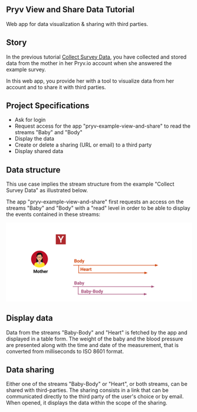 ## Pryv View and Share Data Tutorial 

Web app for data visualization & sharing with third parties.

## Story

In the previous tutorial [Collect Survey Data](https://github.com/pryv/app-web-examples/tree/master/collect-survey-data), you have collected and stored data from the mother in her Pryv.io account when she answered the example survey.

In this web app, you provide her with a tool to visualize data from her account and to share it with third parties.

## Project Specifications

- Ask for login
- Request access for the app "pryv-example-view-and-share" to read the streams "Baby" and "Body"
- Display the data
- Create or delete a sharing (URL or email) to a third party
- Display shared data 

## Data structure

This use case implies the stream structure from the example "Collect Survey Data" as illustrated below.

The app "pryv-example-view-and-share" first requests an access on the streams "Baby" and "Body" with a "read" level in order to be able to display the events contained in these streams:

![Stream structure](images/README-illustration.svg) 

## Display data

Data from the streams "Baby-Body" and "Heart" is fetched by the app and displayed in a table form.
The weight of the baby and the blood pressure are presented along with the time and date of the measurement, that is converted from milliseconds to ISO 8601 format.

## Data sharing

Either one of the streams "Baby-Body" or "Heart", or both streams, can be shared with third-parties. The sharing consists in a link that can be communicated directly to the third party of the user's choice or by email.
When opened, it displays the data within the scope of the sharing.